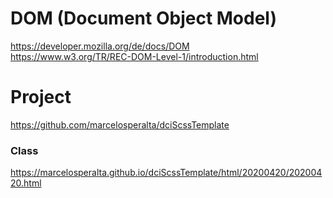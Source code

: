 # DOM (Document Object Model)

https://developer.mozilla.org/de/docs/DOM  
https://www.w3.org/TR/REC-DOM-Level-1/introduction.html

# Project

https://github.com/marcelosperalta/dciScssTemplate

### Class

https://marcelosperalta.github.io/dciScssTemplate/html/20200420/20200420.html